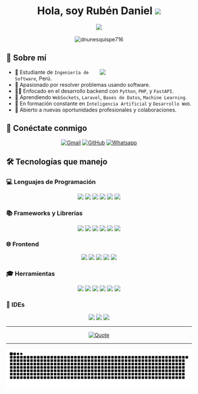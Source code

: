 <h1 align="center">Hola, soy Rubén Daniel <img src="https://media.giphy.com/media/hvRJCLFzcasrR4ia7z/giphy.gif" width="35"></h1>
<p align="center">
  <a href="https://github.com/DenverCoder1/readme-typing-svg"><img src="https://readme-typing-svg.herokuapp.com?font=Fira+Code&color=29F7FF&size=24&center=true&vCenter=true&width=800&height=80&lines=Desarrollador+de+Software+en+formación;Estudiante+de+Ingeniería+de+Software+con+IA;Apasionado+por+la+programación;Aprendiendo+tecnologías+modernas;Comprometido+con+el+crecimiento+profesional"></a>
</p>

<p align="center"> 
	<img src="https://komarev.com/ghpvc/?username=dnunesquispe716&label=Visitas+al+perfil&color=0047AB&style=plastic?" alt="dnunesquispe716" height=25px width=160px/> 
</p>

## 📄 Sobre mí

<picture> <img align="right" src="https://github.com/7oSkaaa/7oSkaaa/blob/main/Images/Right_Side.gif?raw=true" width="250px"></picture>

- 🏫 Estudiante de `Ingeniería de Software`, Perú.
- 🚀 Apasionado por resolver problemas usando software.
- 👨‍💻 Enfocado en el desarrollo backend con `Python`, `PHP`, y `FastAPI`.
- 🤖 Aprendiendo `WebSockets`, `Laravel`, `Bases de Datos`, `Machine Learning`.
- 🧠 En formación constante en `Inteligencia Artificial` y `Desarrollo Web`.
- 💼 Abierto a nuevas oportunidades profesionales y colaboraciones.

## 👤 Conéctate conmigo
<p align="center">
	<a href="mailto:dnunesquispe716@gmail.com"><img src="https://img.shields.io/badge/gmail-%23EA4335.svg?style=plastic&logo=gmail&logoColor=white" alt="Gmail"/></a>
	<a href="https://github.com/Ruben716"><img src="https://img.shields.io/badge/github-%23181717.svg?style=plastic&logo=github&logoColor=white" alt="GitHub"/></a>
	<a href="https://wa.me/51910050514"><img src="https://img.shields.io/badge/whatsapp-%2325D366.svg?style=plastic&logo=whatsapp&logoColor=white" alt="Whatsapp"/></a>
</p>

## 🛠️ Tecnologías que manejo

### 💻 Lenguajes de Programación
<p align="center"> 
  <img src="https://img.shields.io/badge/Python%20-%2314354C.svg?style=plastic&logo=python&logoColor=white">
  <img src="https://img.shields.io/badge/Java-%23007396.svg?style=plastic&logo=java&logoColor=white">
  <img src="https://img.shields.io/badge/JavaScript%20-%23F7DF1E.svg?style=plastic&logo=javascript&logoColor=black">
  <img src="https://img.shields.io/badge/TypeScript-%23007ACC.svg?style=plastic&logo=typescript&logoColor=white">
  <img src="https://img.shields.io/badge/PHP-%23777BB4.svg?style=plastic&logo=php&logoColor=white">
  <img src="https://img.shields.io/badge/C%20-%232370ED.svg?style=plastic&logo=c&logoColor=white">
</p>

### 📚 Frameworks y Librerías
<p align="center">
  <img src="https://img.shields.io/badge/FastAPI-%23009688.svg?style=plastic&logo=fastapi&logoColor=white">
  <img src="https://img.shields.io/badge/Laravel-%23FF2D20.svg?style=plastic&logo=laravel&logoColor=white">
  <img src="https://img.shields.io/badge/Flask-%23000000.svg?style=plastic&logo=flask&logoColor=white">
  <img src="https://img.shields.io/badge/Django-%23092E20.svg?style=plastic&logo=django&logoColor=white">
  <img src="https://img.shields.io/badge/Node.js-%23339933.svg?style=plastic&logo=node.js&logoColor=white">
  <img src="https://img.shields.io/badge/Express.js-%23000000.svg?style=plastic&logo=express&logoColor=white">
</p>

### 🌐 Frontend
<p align="center">
  <img src="https://img.shields.io/badge/HTML5-%23E34F26.svg?style=plastic&logo=html5&logoColor=white">
  <img src="https://img.shields.io/badge/CSS3-%231572B6.svg?style=plastic&logo=css3&logoColor=white">
  <img src="https://img.shields.io/badge/React-%2361DAFB.svg?style=plastic&logo=react&logoColor=black">
  <img src="https://img.shields.io/badge/TailwindCSS-%2306B6D4.svg?style=plastic&logo=tailwind-css&logoColor=white">
  <img src="https://img.shields.io/badge/Vue.js-%234FC08D.svg?style=plastic&logo=vue.js&logoColor=white">
</p>

### 🎓 Herramientas
<p align="center">
  <img src="https://img.shields.io/badge/Git-%23F05033.svg?style=plastic&logo=git&logoColor=white">
  <img src="https://img.shields.io/badge/GitHub-%23181717.svg?style=plastic&logo=github&logoColor=white">
  <img src="https://img.shields.io/badge/MySQL-%234479A1.svg?style=plastic&logo=mysql&logoColor=white">
  <img src="https://img.shields.io/badge/Selenium-%2343B02A.svg?style=plastic&logo=selenium&logoColor=white">
  <img src="https://img.shields.io/badge/PostgreSQL-%23336791.svg?style=plastic&logo=postgresql&logoColor=white">
  <img src="https://img.shields.io/badge/Figma-%2300C4CC.svg?style=plastic&logo=figma&logoColor=white">
</p>

### 📝 IDEs
<p align="center">
  <img src="https://img.shields.io/badge/Visual%20Studio%20Code-0078d7.svg?style=plastic&logo=visual-studio-code&logoColor=white">
  <img src="https://img.shields.io/badge/PyCharm-000000?style=plastic&logo=pycharm&logoColor=white">
  <img src="https://img.shields.io/badge/PhpStorm-000000?style=plastic&logo=phpstorm&logoColor=white">
</p>

---



<p align="center">
	<a href="https://github.com/piyushsuthar/github-readme-quotes">
		<img alt="Quote" src="https://quotes-github-readme.vercel.app/api?type=horizontal&theme=tokyonight&animation=grow_out_in&quoteCategory=programming">
	</a>
</p>

---

<p align="center">
	<img src="https://github.com/7oSkaaa/7oSkaaa/blob/output/github-contribution-grid-snake.svg" alt="Snake Game"/>
</p>


